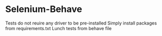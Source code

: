 # Selenium-Behave

Tests do not reuire any driver to be pre-installed
Simply install packages from requirements.txt
Lunch tests from behave file
